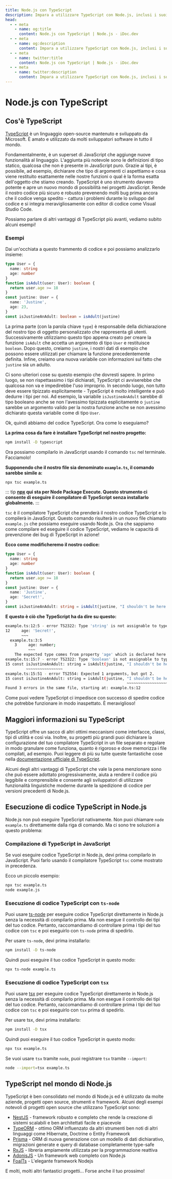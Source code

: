 ```yaml
---
title: Node.js con TypeScript
description: Impara a utilizzare TypeScript con Node.js, inclusi i suoi vantaggi, installazione e utilizzo. Scopri come compilare e eseguire codice TypeScript ed esplora le sue funzionalità e strumenti.
head:
  - - meta
    - name: og:title
      content: Node.js con TypeScript | Node.js - iDoc.dev
  - - meta
    - name: og:description
      content: Impara a utilizzare TypeScript con Node.js, inclusi i suoi vantaggi, installazione e utilizzo. Scopri come compilare e eseguire codice TypeScript ed esplora le sue funzionalità e strumenti.
  - - meta
    - name: twitter:title
      content: Node.js con TypeScript | Node.js - iDoc.dev
  - - meta
    - name: twitter:description
      content: Impara a utilizzare TypeScript con Node.js, inclusi i suoi vantaggi, installazione e utilizzo. Scopri come compilare e eseguire codice TypeScript ed esplora le sue funzionalità e strumenti.
---
```



# Node.js con TypeScript

## Cos'è TypeScript

[TypeScript](https://www.typescriptlang.org) è un linguaggio open-source mantenuto e sviluppato da Microsoft. È amato e utilizzato da molti sviluppatori software in tutto il mondo.

Fondamentalmente, è un superset di JavaScript che aggiunge nuove funzionalità al linguaggio. L'aggiunta più notevole sono le definizioni di tipo statico, qualcosa che non è presente in JavaScript puro. Grazie ai tipi, è possibile, ad esempio, dichiarare che tipo di argomenti ci aspettiamo e cosa viene restituito esattamente nelle nostre funzioni o qual è la forma esatta dell'oggetto che stiamo creando. TypeScript è uno strumento davvero potente e apre un nuovo mondo di possibilità nei progetti JavaScript. Rende il nostro codice più sicuro e robusto prevenendo molti bug prima ancora che il codice venga spedito - cattura i problemi durante lo sviluppo del codice e si integra meravigliosamente con editor di codice come Visual Studio Code.

Possiamo parlare di altri vantaggi di TypeScript più avanti, vediamo subito alcuni esempi!

### Esempi

Dai un'occhiata a questo frammento di codice e poi possiamo analizzarlo insieme:

```ts
type User = {
  name: string
  age: number
}
function isAdult(user: User): boolean {
  return user.age >= 18
}
const justine: User = {
  name: 'Justine',
  age: 23,
}
const isJustineAnAdult: boolean = isAdult(justine)
```

La prima parte (con la parola chiave `type`) è responsabile della dichiarazione del nostro tipo di oggetto personalizzato che rappresenta gli utenti. Successivamente utilizziamo questo tipo appena creato per creare la funzione `isAdult` che accetta un argomento di tipo `User` e restituisce `boolean`. Dopo questo, creiamo `justine`, i nostri dati di esempio che possono essere utilizzati per chiamare la funzione precedentemente definita. Infine, creiamo una nuova variabile con informazioni sul fatto che `justine` sia un adulto.

Ci sono ulteriori cose su questo esempio che dovresti sapere. In primo luogo, se non rispettassimo i tipi dichiarati, TypeScript ci avviserebbe che qualcosa non va e impedirebbe l'uso improprio. In secondo luogo, non tutto deve essere tipizzato esplicitamente - TypeScript è molto intelligente e può dedurre i tipi per noi. Ad esempio, la variabile `isJustineAnAdult` sarebbe di tipo booleano anche se non l'avessimo tipizzata esplicitamente o `justine` sarebbe un argomento valido per la nostra funzione anche se non avessimo dichiarato questa variabile come di tipo `User`.

Ok, quindi abbiamo del codice TypeScript. Ora come lo eseguiamo?

**La prima cosa da fare è installare TypeScript nel nostro progetto:**

```bash
npm install -D typescript
```

Ora possiamo compilarlo in JavaScript usando il comando `tsc` nel terminale. Facciamolo!

**Supponendo che il nostro file sia denominato `example.ts`, il comando sarebbe simile a:**

```bash
npx tsc example.ts
```

::: tip
**[npx](https://www.npmjs.com/package/npx) qui sta per Node Package Execute. Questo strumento ci consente di eseguire il compilatore di TypeScript senza installarlo globalmente.**
:::

`tsc` è il compilatore TypeScript che prenderà il nostro codice TypeScript e lo compilerà in JavaScript. Questo comando risulterà in un nuovo file chiamato `example.js` che possiamo eseguire usando Node.js. Ora che sappiamo come compilare ed eseguire il codice TypeScript, vediamo le capacità di prevenzione dei bug di TypeScript in azione!

**Ecco come modificheremo il nostro codice:**

```ts
type User = {
  name: string
  age: number
}
function isAdult(user: User): boolean {
  return user.age >= 18
}
const justine: User = {
  name: 'Justine',
  age: 'Secret!',
}
const isJustineAnAdult: string = isAdult(justine, "I shouldn't be here!")
```

**E questo è ciò che TypeScript ha da dire su questo:**

```bash
example.ts:12:5 - error TS2322: Type 'string' is not assignable to type 'number'.
12     age: 'Secret!',
       ~~~
  example.ts:3:5
    3     age: number;
          ~~~
    The expected type comes from property 'age' which is declared here on type 'User'
example.ts:15:7 - error TS2322: Type 'boolean' is not assignable to type 'string'.
15 const isJustineAnAdult: string = isAdult(justine, "I shouldn't be here!");
         ~~~~~~~~~~~~~~~~
example.ts:15:51 - error TS2554: Expected 1 arguments, but got 2.
15 const isJustineAnAdult: string = isAdult(justine, "I shouldn't be here!");
                                                     ~~~~~~~~~~~~~~~~~~~~~~
Found 3 errors in the same file, starting at: example.ts:12
```

Come puoi vedere TypeScript ci impedisce con successo di spedire codice che potrebbe funzionare in modo inaspettato. È meraviglioso!


## Maggiori informazioni su TypeScript

TypeScript offre un sacco di altri ottimi meccanismi come interfacce, classi, tipi di utilità e così via. Inoltre, su progetti più grandi puoi dichiarare la configurazione del tuo compilatore TypeScript in un file separato e regolare in modo granulare come funziona, quanto è rigoroso e dove memorizza i file compilati, ad esempio. Puoi leggere di più su tutte queste fantastiche cose nella [documentazione ufficiale di TypeScript](https://www.typescriptlang.org/docs).

Alcuni degli altri vantaggi di TypeScript che vale la pena menzionare sono che può essere adottato progressivamente, aiuta a rendere il codice più leggibile e comprensibile e consente agli sviluppatori di utilizzare funzionalità linguistiche moderne durante la spedizione di codice per versioni precedenti di Node.js.

## Esecuzione di codice TypeScript in Node.js

Node.js non può eseguire TypeScript nativamente. Non puoi chiamare `node example.ts` direttamente dalla riga di comando. Ma ci sono tre soluzioni a questo problema:

### Compilazione di TypeScript in JavaScript

Se vuoi eseguire codice TypeScript in Node.js, devi prima compilarlo in JavaScript. Puoi farlo usando il compilatore TypeScript `tsc` come mostrato in precedenza.

Ecco un piccolo esempio:

```bash
npx tsc example.ts
node example.js
```

### Esecuzione di codice TypeScript con `ts-node`

Puoi usare [ts-node](https://www.npmjs.com/package/ts-node) per eseguire codice TypeScript direttamente in Node.js senza la necessità di compilarlo prima. Ma non esegue il controllo dei tipi del tuo codice. Pertanto, raccomandiamo di controllare prima i tipi del tuo codice con `tsc` e poi eseguirlo con `ts-node` prima di spedirlo.

Per usare `ts-node`, devi prima installarlo:

````bash
npm install -D ts-node
````

Quindi puoi eseguire il tuo codice TypeScript in questo modo:

```bash
npx ts-node example.ts
````

### Esecuzione di codice TypeScript con `tsx`

Puoi usare [tsx](https://www.npmjs.com/package/tsx) per eseguire codice TypeScript direttamente in Node.js senza la necessità di compilarlo prima. Ma non esegue il controllo dei tipi del tuo codice. Pertanto, raccomandiamo di controllare prima i tipi del tuo codice con `tsc` e poi eseguirlo con `tsx` prima di spedirlo.

Per usare tsx, devi prima installarlo:

```bash
npm install -D tsx
```

Quindi puoi eseguire il tuo codice TypeScript in questo modo:

```bash
npx tsx example.ts
```

Se vuoi usare `tsx` tramite `node`, puoi registrare `tsx` tramite `--import`:

```bash
node --import=tsx example.ts
```


## TypeScript nel mondo di Node.js

TypeScript è ben consolidato nel mondo di Node.js ed è utilizzato da molte aziende, progetti open source, strumenti e framework. Alcuni degli esempi notevoli di progetti open source che utilizzano TypeScript sono:

- [NestJS](https://nestjs.com) - framework robusto e completo che rende la creazione di sistemi scalabili e ben architettati facile e piacevole
- [TypeORM](https://typeorm.io) - ottimo ORM influenzato da altri strumenti ben noti di altri linguaggi come Hibernate, Doctrine o Entity Framework
- [Prisma](https://prisma.io) - ORM di nuova generazione con un modello di dati dichiarativo, migrazioni generate e query di database completamente type-safe
- [RxJS](https://rxjs.dev) - libreria ampiamente utilizzata per la programmazione reattiva
- [AdonisJS](https://adonisjs.com) - Un framework web completo con Node.js
- [FoalTs](https://foal.dev) - L'elegante framework Nodejs

E molti, molti altri fantastici progetti... Forse anche il tuo prossimo!

